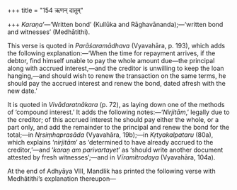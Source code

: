 +++
title = "154 ऋणन् दातुम्"

+++
*Karaṇa*’—‘Written bond’ (Kullūka and Rāghavānanda);—‘written bond and
witnesses’ (Medhātithi).

This verse is quoted in *Parāśaramādhava* (Vyavahāra, p. 193), which
adds the following explanation:—‘When the time for repayment arrives, if
the debtor, find himself unable to pay the whole amount due—the
principal along with accrued interest,—and the creditor is unwilling to
keep the loan hanging,—and should wish to renew the transaction on the
same terms, he should pay the accrued interest and renew the bond, dated
afresh with the new date.’

It is quoted in *Vivādaratnākara* (p. 72), as laying down one of the
methods of ‘compound interest.’ It adds the following
notes:—‘*Nirjitām*,’ legally due to the creditor; of this accrued
interest he should pay either the whole, or a part only, and add the
remainder to the principal and renew the bond for the total;—in
*Nṛsiṃhaprasāda* (Vyavahāra, 19b);—in *Kṛtyakalpataru* (80a), which
explains ‘*nirjitām*’ as ‘determined to have already accrued to the
creditor,’—and ‘*karaṇ* *am parivartayet*’ as ‘should write another
document attested by fresh witnesses’;—and in *Vīramitrodaya*
(Vyavahāra, 104a).

At the end of Adhyāya VIII, Mandlik has printed the following verse with
Medhātithi’s explanation thereupon—
